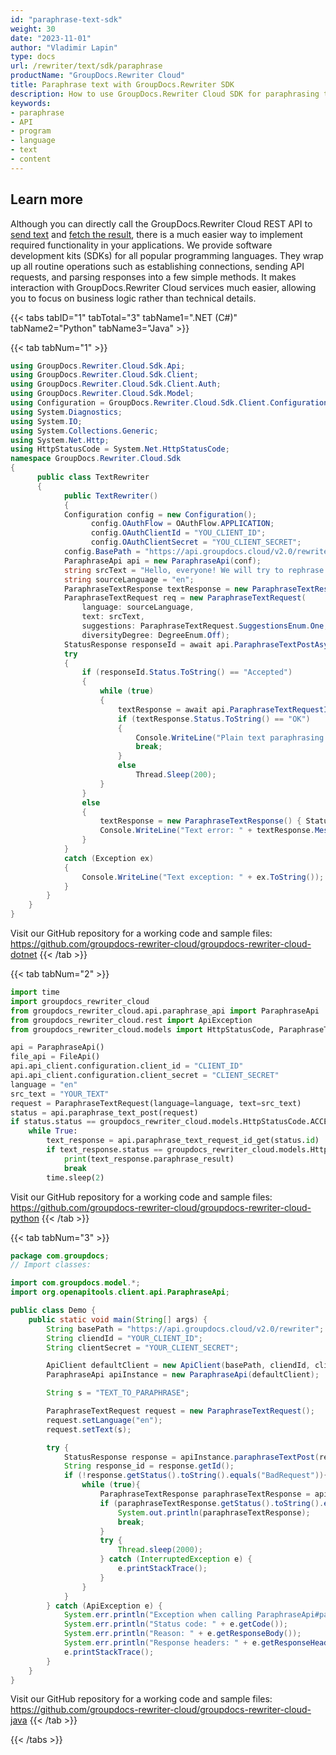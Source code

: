 ```yaml
---
id: "paraphrase-text-sdk"
weight: 30
date: "2023-11-01"
author: "Vladimir Lapin"
type: docs
url: /rewriter/text/sdk/paraphrase
productName: "GroupDocs.Rewriter Cloud"
title: Paraphrase text with GroupDocs.Rewriter SDK
description: How to use GroupDocs.Rewriter Cloud SDK for paraphrasing texts.
keywords:
- paraphrase
- API
- program
- language
- text
- content
---
```


## Learn more

Although you can directly call the GroupDocs.Rewriter Cloud REST API to [send text](/rewriter/text/request/) and [fetch the result](/rewriter/text/fetch/), there is a much easier way to implement required functionality in your applications. We provide software development kits (SDKs) for all popular programming languages. They wrap up all routine operations such as establishing connections, sending API requests, and parsing responses into a few simple methods. It makes interaction with GroupDocs.Rewriter Cloud services much easier, allowing you to focus on business logic rather than technical details.

{{< tabs tabID="1" tabTotal="3" tabName1=".NET (C#)" tabName2="Python" tabName3="Java"  >}}

{{< tab tabNum="1" >}}

```csharp
using GroupDocs.Rewriter.Cloud.Sdk.Api;
using GroupDocs.Rewriter.Cloud.Sdk.Client;
using GroupDocs.Rewriter.Cloud.Sdk.Client.Auth;
using GroupDocs.Rewriter.Cloud.Sdk.Model;
using Configuration = GroupDocs.Rewriter.Cloud.Sdk.Client.Configuration;
using System.Diagnostics;
using System.IO;
using System.Collections.Generic;
using System.Net.Http;
using HttpStatusCode = System.Net.HttpStatusCode;
namespace GroupDocs.Rewriter.Cloud.Sdk
{
	  public class TextRewriter
	  {
		    public TextRewriter()
		    {
            Configuration config = new Configuration();
			      config.OAuthFlow = OAuthFlow.APPLICATION;
			      config.OAuthClientId = "YOU_CLIENT_ID";
			      config.OAuthClientSecret = "YOU_CLIENT_SECRET";
            config.BasePath = "https://api.groupdocs.cloud/v2.0/rewriter";
            ParaphraseApi api = new ParaphraseApi(conf);
            string srcText = "Hello, everyone! We will try to rephrase this text into something new.";
            string sourceLanguage = "en";
            ParaphraseTextResponse textResponse = new ParaphraseTextResponse();
            ParaphraseTextRequest req = new ParaphraseTextRequest(
                language: sourceLanguage,
                text: srcText,
                suggestions: ParaphraseTextRequest.SuggestionsEnum.One,
                diversityDegree: DegreeEnum.Off);
            StatusResponse responseId = await api.ParaphraseTextPostAsync(req);
            try
            {
                if (responseId.Status.ToString() == "Accepted")
                {
                    while (true)
                    {
                        textResponse = await api.ParaphraseTextRequestIdGetAsync(responseId.Id);
                        if (textResponse.Status.ToString() == "OK")
                        {
                            Console.WriteLine("Plain text paraphrasing: " + textResponse.ParaphraseReult);
                            break;
                        }
                        else
                            Thread.Sleep(200);
                    }
                }
                else
                {
                    textResponse = new ParaphraseTextResponse() { Status = responseId.Status, Message = responseId.Message };
                    Console.WriteLine("Text error: " + textResponse.Message);
                }
            }   
            catch (Exception ex)
            {   
                Console.WriteLine("Text exception: " + ex.ToString());
            }                
        }
    }
}
```
Visit our GitHub repository for a working code and sample files: https://github.com/groupdocs-rewriter-cloud/groupdocs-rewriter-cloud-dotnet
{{< /tab >}}

{{< tab tabNum="2" >}}

```python
import time
import groupdocs_rewriter_cloud
from groupdocs_rewriter_cloud.api.paraphrase_api import ParaphraseApi  
from groupdocs_rewriter_cloud.rest import ApiException
from groupdocs_rewriter_cloud.models import HttpStatusCode, ParaphraseTextRequest

api = ParaphraseApi()
file_api = FileApi()
api.api_client.configuration.client_id = "CLIENT_ID"
api.api_client.configuration.client_secret = "CLIENT_SECRET"
language = "en"
src_text = "YOUR_TEXT"
request = ParaphraseTextRequest(language=language, text=src_text)
status = api.paraphrase_text_post(request)
if status.status == groupdocs_rewriter_cloud.models.HttpStatusCode.ACCEPTED:
    while True:
        text_response = api.paraphrase_text_request_id_get(status.id)
        if text_response.status == groupdocs_rewriter_cloud.models.HttpStatusCode.OK:
            print(text_response.paraphrase_result)
            break
        time.sleep(2)
```
Visit our GitHub repository for a working code and sample files: https://github.com/groupdocs-rewriter-cloud/groupdocs-rewriter-cloud-python
{{< /tab >}}

{{< tab tabNum="3" >}}

```java
package com.groupdocs;
// Import classes:

import com.groupdocs.model.*;
import org.openapitools.client.api.ParaphraseApi;

public class Demo {
    public static void main(String[] args) {
        String basePath = "https://api.groupdocs.cloud/v2.0/rewriter";
        String cliendId = "YOUR_CLIENT_ID";
        String clientSecret = "YOUR_CLIENT_SECRET";

        ApiClient defaultClient = new ApiClient(basePath, cliendId, clientSecret, null);
        ParaphraseApi apiInstance = new ParaphraseApi(defaultClient);

        String s = "TEXT_TO_PARAPHRASE";

        ParaphraseTextRequest request = new ParaphraseTextRequest();
        request.setLanguage("en");
        request.setText(s);

        try {
            StatusResponse response = apiInstance.paraphraseTextPost(request);
            String response_id = response.getId();
            if (!response.getStatus().toString().equals("BadRequest")){
                while (true){
                    ParaphraseTextResponse paraphraseTextResponse = apiInstance.paraphraseTextRequestIdGet(response_id);
                    if (paraphraseTextResponse.getStatus().toString().equals("OK")) {
                        System.out.println(paraphraseTextResponse);
                        break;
                    }
                    try {
                        Thread.sleep(2000);
                    } catch (InterruptedException e) {
                        e.printStackTrace();
                    }
                }
            }
        } catch (ApiException e) {
            System.err.println("Exception when calling ParaphraseApi#paraphraseTextPost");
            System.err.println("Status code: " + e.getCode());
            System.err.println("Reason: " + e.getResponseBody());
            System.err.println("Response headers: " + e.getResponseHeaders());
            e.printStackTrace();
        }
    }
}
```
Visit our GitHub repository for a working code and sample files: https://github.com/groupdocs-rewriter-cloud/groupdocs-rewriter-cloud-java
{{< /tab >}}

{{< /tabs >}}
